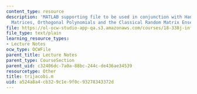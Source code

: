 ```yaml
---
content_type: resource
description: 'MATLAB supporting file to be used in conjunction with Handout #5, Tridiagonal
  Matrices, Orthogonal Polynomials and the Classical Random Matrix Ensembles.'
file: https://ol-ocw-studio-app-qa.s3.amazonaws.com/courses/18-338j-infinite-random-matrix-theory-fall-2004/a524a8a4cb329c1e9f0c93278343372d_trijacobi.m
file_type: text/plain
learning_resource_types:
- Lecture Notes
ocw_type: OCWFile
parent_title: Lecture Notes
parent_type: CourseSection
parent_uid: c32406dc-7a0a-88bc-244c-de436ae34539
resourcetype: Other
title: trijacobi.m
uid: a524a8a4-cb32-9c1e-9f0c-93278343372d
---
```

